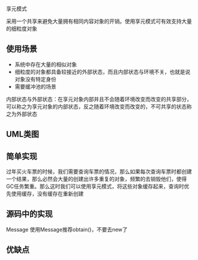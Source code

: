 享元模式

采用一个共享来避免大量拥有相同内容对象的开销。使用享元模式可有效支持大量的细粒度对象

## 使用场景
- 系统中存在大量的相似对象
- 细粒度的对象都具备较接近的外部状态，而且内部状态与环境不关，也就是说对象没有特定身份
- 需要缓冲池的场景

内部状态与外部状态：在享元对象内部并且不会随着环境改变而改变的共享部分，可以称之为享元对象的内部状态，反之随着环境改变而改变的，不可共享的状态称之为外部状态

## UML类图

## 简单实现
过年买火车票的时候，我们需要查询车票的情况，那么如果每次查询车票时都创建一个结果，那么必然会大量的创建出许多重复的对象，频繁的去销毁他们，使得GC任务繁重。那么这时我们可以使用享元模式，将这些对象缓存起来，查询时优先使用缓存，没有缓存在重新创建

## 源码中的实现
Message
使用Message推荐obtain()，不要去new了

## 优缺点
